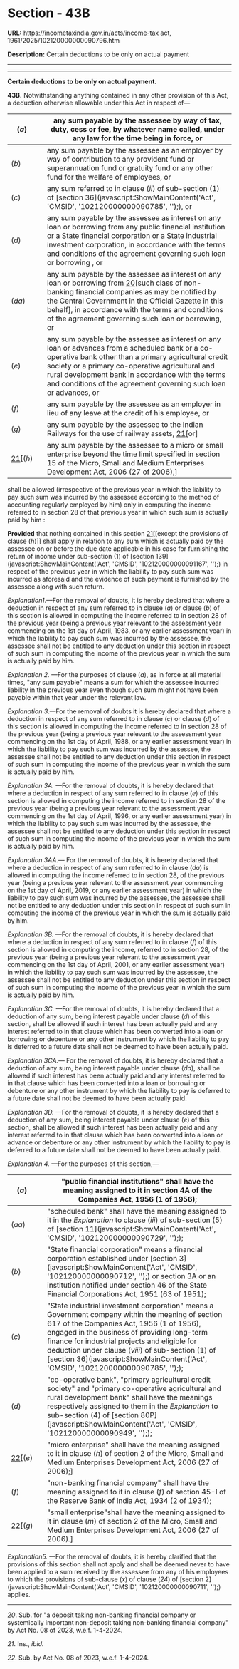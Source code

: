 # Section - 43B

**URL:** https://incometaxindia.gov.in/acts/income-tax act, 1961/2025/102120000000090796.htm

**Description:** Certain deductions to be only on actual payment

---

****  
  
**Certain deductions to be only on actual payment.**

**43B.** Notwithstanding anything contained in any other provision of this Act, a deduction otherwise allowable under this Act in respect of—

(_a_)|  |  any sum payable by the assessee by way of tax, duty, cess or fee, by whatever name called, under any law for the time being in force, or  
---|---|---  
(_b_)|  |  any sum payable by the assessee as an employer by way of contribution to any provident fund or superannuation fund or gratuity fund or any other fund for the welfare of employees, or  
(_c_)|  |  any sum referred to in clause (_ii_) of sub-section (1) of [section 36](javascript:ShowMainContent\('Act', 'CMSID', '102120000000090785', ''\);), or  
(_d_)|  |  any sum payable by the assessee as interest on any loan or borrowing from any public financial institution or a State financial corporation or a State industrial investment corporation, in accordance with the terms and conditions of the agreement governing such loan or borrowing , or  
(_da_)|  |  any sum payable by the assessee as interest on any loan or borrowing from [20](javascript:ShowFootnote\('fn20'\);)[such class of non-banking financial companies as may be notified by the Central Government in the Official Gazette in this behalf], in accordance with the terms and conditions of the agreement governing such loan or borrowing, or  
(_e_)|  |  any sum payable by the assessee as interest on any loan or advances from a scheduled bank or a co-operative bank other than a primary agricultural credit society or a primary co-operative agricultural and rural development bank in accordance with the terms and conditions of the agreement governing such loan or advances, or  
(_f_)|  |  any sum payable by the assessee as an employer in lieu of any leave at the credit of his employee, or  
(_g_)|  |  any sum payable by the assessee to the Indian Railways for the use of railway assets, [21](javascript:ShowFootnote\('fn21'\);)[or]  
[21](javascript:ShowFootnote\('fn21'\);)[(_h_)|  |  any sum payable by the assessee to a micro or small enterprise beyond the time limit specified in section 15 of the Micro, Small and Medium Enterprises Development Act, 2006 (27 of 2006),]  
  
shall be allowed (irrespective of the previous year in which the liability to pay such sum was incurred by the assessee according to the method of accounting regularly employed by him) only in computing the income referred to in section 28 of that previous year in which such sum is actually paid by him :

**Provided** that nothing contained in this section [21](javascript:ShowFootnote\('fn21'\);)[[except the provisions of clause (_h_)]] shall apply in relation to any sum which is actually paid by the assessee on or before the due date applicable in his case for furnishing the return of income under sub-section (1) of [section 139](javascript:ShowMainContent\('Act', 'CMSID', '102120000000091167', ''\);) in respect of the previous year in which the liability to pay such sum was incurred as aforesaid and the evidence of such payment is furnished by the assessee along with such return.

_Explanation1_.—For the removal of doubts, it is hereby declared that where a deduction in respect of any sum referred to in clause (_a_) or clause (_b_) of this section is allowed in computing the income referred to in section 28 of the previous year (being a previous year relevant to the assessment year commencing on the 1st day of April, 1983, or any earlier assessment year) in which the liability to pay such sum was incurred by the assessee, the assessee shall not be entitled to any deduction under this section in respect of such sum in computing the income of the previous year in which the sum is actually paid by him.

_Explanation 2._ —For the purposes of clause (_a_), as in force at all material times, "any sum payable" means a sum for which the assessee incurred liability in the previous year even though such sum might not have been payable within that year under the relevant law.

_Explanation 3_.—For the removal of doubts it is hereby declared that where a deduction in respect of any sum referred to in clause (_c_) or clause (_d_) of this section is allowed in computing the income referred to in section 28 of the previous year (being a previous year relevant to the assessment year commencing on the 1st day of April, 1988, or any earlier assessment year) in which the liability to pay such sum was incurred by the assessee, the assessee shall not be entitled to any deduction under this section in respect of such sum in computing the income of the previous year in which the sum is actually paid by him.

_Explanation 3A._ —For the removal of doubts, it is hereby declared that where a deduction in respect of any sum referred to in clause (_e_) of this section is allowed in computing the income referred to in section 28 of the previous year (being a previous year relevant to the assessment year commencing on the 1st day of April, 1996, or any earlier assessment year) in which the liability to pay such sum was incurred by the assessee, the assessee shall not be entitled to any deduction under this section in respect of such sum in computing the income of the previous year in which the sum is actually paid by him.

_Explanation 3AA.—_ For the removal of doubts, it is hereby declared that where a deduction in respect of any sum referred to in clause (_da_) is allowed in computing the income referred to in section 28, of the previous year (being a previous year relevant to the assessment year commencing on the 1st day of April, 2019, or any earlier assessment year) in which the liability to pay such sum was incurred by the assessee, the assessee shall not be entitled to any deduction under this section in respect of such sum in computing the income of the previous year in which the sum is actually paid by him.

_Explanation 3B._ —For the removal of doubts, it is hereby declared that where a deduction in respect of any sum referred to in clause (_f_) of this section is allowed in computing the income, referred to in section 28, of the previous year (being a previous year relevant to the assessment year commencing on the 1st day of April, 2001, or any earlier assessment year) in which the liability to pay such sum was incurred by the assessee, the assessee shall not be entitled to any deduction under this section in respect of such sum in computing the income of the previous year in which the sum is actually paid by him.

_Explanation 3C._ —For the removal of doubts, it is hereby declared that a deduction of any sum, being interest payable under clause (_d_) of this section, shall be allowed if such interest has been actually paid and any interest referred to in that clause which has been converted into a loan or borrowing or debenture or any other instrument by which the liability to pay is deferred to a future date shall not be deemed to have been actually paid.

_Explanation 3CA.—_ For the removal of doubts, it is hereby declared that a deduction of any sum, being interest payable under clause (_da_), shall be allowed if such interest has been actually paid and any interest referred to in that clause which has been converted into a loan or borrowing or debenture or any other instrument by which the liability to pay is deferred to a future date shall not be deemed to have been actually paid.

_Explanation 3D._ —For the removal of doubts, it is hereby declared that a deduction of any sum, being interest payable under clause (_e_) of this section, shall be allowed if such interest has been actually paid and any interest referred to in that clause which has been converted into a loan or advance or debenture or any other instrument by which the liability to pay is deferred to a future date shall not be deemed to have been actually paid.

_Explanation 4._ —For the purposes of this section,—

(_a_)|  |  "public financial institutions" shall have the meaning assigned to it in section 4A of the Companies Act, 1956 (1 of 1956);  
---|---|---  
(_aa_)|  |  "scheduled bank" shall have the meaning assigned to it in the _Explanation_ to clause (_iii_) of sub-section (5) of [section 11](javascript:ShowMainContent\('Act', 'CMSID', '102120000000090729', ''\););  
(_b_)|  |  "State financial corporation" means a financial corporation established under [section 3](javascript:ShowMainContent\('Act', 'CMSID', '102120000000090712', ''\);) or section 3A or an institution notified under section 46 of the State Financial Corporations Act, 1951 (63 of 1951);  
(_c_)|  |  "State industrial investment corporation" means a Government company within the meaning of section 617 of the Companies Act, 1956 (1 of 1956), engaged in the business of providing long-term finance for industrial projects and eligible for deduction under clause (_viii_) of sub-section (1) of [section 36](javascript:ShowMainContent\('Act', 'CMSID', '102120000000090785', ''\););  
(_d_)|  |  "co-operative bank", "primary agricultural credit society" and "primary co-operative agricultural and rural development bank" shall have the meanings respectively assigned to them in the _Explanation_ to sub-section (4) of [section 80P](javascript:ShowMainContent\('Act', 'CMSID', '102120000000090949', ''\););  
[22](javascript:ShowFootnote\('fn22'\);)[(_e_)|  |  "micro enterprise" shall have the meaning assigned to it in clause (_h_) of section 2 of the Micro, Small and Medium Enterprises Development Act, 2006 (27 of 2006);]  
(_f_)|  |  "non-banking financial company" shall have the meaning assigned to it in clause (_f_) of section 45-I of the Reserve Bank of India Act, 1934 (2 of 1934);  
[22](javascript:ShowFootnote\('fn22'\);)[(_g_)|  |  "small enterprise"shall have the meaning assigned to it in clause (_m_) of section 2 of the Micro, Small and Medium Enterprises Development Act, 2006 (27 of 2006)_._]  
  
_Explanation5._ —For the removal of doubts, it is hereby clarified that the provisions of this section shall not apply and shall be deemed never to have been applied to a sum received by the assessee from any of his employees to which the provisions of sub-clause (_x_) of clause (_24_) of [section 2](javascript:ShowMainContent\('Act', 'CMSID', '102120000000090711', ''\);) applies.

* * *

_20_. Sub. for "a deposit taking non-banking financial company or systemically important non-deposit taking non-banking financial company" by Act No. 08 of 2023, w.e.f. 1-4-2024.

_21_. Ins., _ibid._

_22_. Sub. by Act No. 08 of 2023, w.e.f. 1-4-2024.